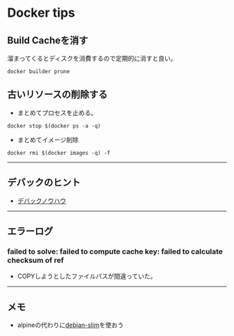 # Docker tips

## Build Cacheを消す

溜まってくるとディスクを消費するので定期的に消すと良い。

```shell
docker builder prune
```

## 古いリソースの削除する

- まとめてプロセスを止める。

```shell
docker stop $(docker ps -a -q)
```

- まとめてイメージ削除

```shell
docker rmi $(docker images -q) -f
```

---

## デバックのヒント

- [デバックノウハウ](https://zenn.dev/suzuki_hoge/books/2022-03-docker-practice-8ae36c33424b59/viewer/3-9-debug-know-how)

---

## エラーログ

### failed to solve: failed to compute cache key: failed to calculate checksum of ref

- COPYしようとしたファイルパスが間違っていた。

---

## メモ

- alpineの代わりに[debian-slim](https://x.com/shibu_jp/status/1791634887071400034)を使おう
